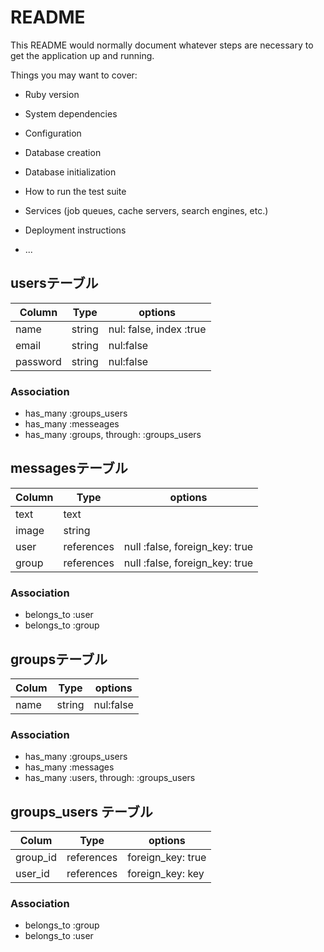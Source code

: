 # README

This README would normally document whatever steps are necessary to get the
application up and running.

Things you may want to cover:

* Ruby version

* System dependencies

* Configuration

* Database creation

* Database initialization

* How to run the test suite

* Services (job queues, cache servers, search engines, etc.)

* Deployment instructions

* ...

## usersテーブル
|Column|Type|options|
|------|----|-------|
|name|string|nul: false, index :true|
|email|string|nul:false|
|password|string|nul:false|

### Association
- has_many :groups_users
- has_many :messeages
- has_many :groups, through: :groups_users

## messagesテーブル
|Column|Type|options|
|------|----|-------|
|text|text||
|image|string||
|user|references|null :false, foreign_key: true|
|group|references|null :false, foreign_key: true|

### Association
- belongs_to :user
- belongs_to :group

## groupsテーブル
|Colum|Type|options|
|-----|----|-------|
|name|string|nul:false|

### Association
- has_many :groups_users
- has_many :messages
- has_many :users, through: :groups_users

## groups_users テーブル
|Colum|Type|options|
|-----|----|-------|
|group_id|references|foreign_key: true|
|user_id|references|foreign_key: key|

### Association
- belongs_to :group
- belongs_to :user
